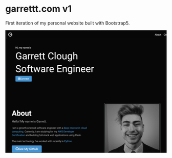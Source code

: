# garrettt.com v1
 First iteration of my personal website built with Bootstrap5.
 
![demo](assets/img/demo.png)
